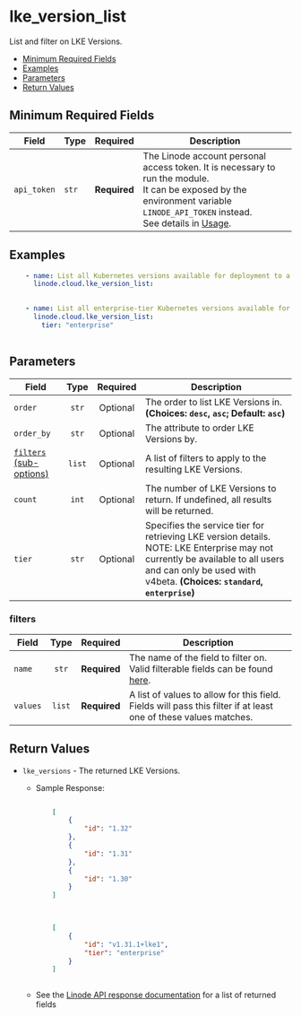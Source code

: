 # lke_version_list

List and filter on LKE Versions.

- [Minimum Required Fields](#minimum-required-fields)
- [Examples](#examples)
- [Parameters](#parameters)
- [Return Values](#return-values)

## Minimum Required Fields
| Field       | Type  | Required     | Description                                                                                                                                                                                                              |
|-------------|-------|--------------|--------------------------------------------------------------------------------------------------------------------------------------------------------------------------------------------------------------------------|
| `api_token` | `str` | **Required** | The Linode account personal access token. It is necessary to run the module. <br/>It can be exposed by the environment variable `LINODE_API_TOKEN` instead. <br/>See details in [Usage](https://github.com/linode/ansible_linode?tab=readme-ov-file#usage). |

## Examples

```yaml
    - name: List all Kubernetes versions available for deployment to a Kubernetes cluster
      linode.cloud.lke_version_list:
    
```

```yaml
    - name: List all enterprise-tier Kubernetes versions available for deployment to a Kubernetes cluster
      linode.cloud.lke_version_list:
        tier: "enterprise"
    
```


## Parameters

| Field     | Type | Required | Description                                                                  |
|-----------|------|----------|------------------------------------------------------------------------------|
| `order` | <center>`str`</center> | <center>Optional</center> | The order to list LKE Versions in.  **(Choices: `desc`, `asc`; Default: `asc`)** |
| `order_by` | <center>`str`</center> | <center>Optional</center> | The attribute to order LKE Versions by.   |
| [`filters` (sub-options)](#filters) | <center>`list`</center> | <center>Optional</center> | A list of filters to apply to the resulting LKE Versions.   |
| `count` | <center>`int`</center> | <center>Optional</center> | The number of LKE Versions to return. If undefined, all results will be returned.   |
| `tier` | <center>`str`</center> | <center>Optional</center> | Specifies the service tier for retrieving LKE version details. NOTE: LKE Enterprise may not currently be available to all users  and can only be used with v4beta.  **(Choices: `standard`, `enterprise`)** |

### filters

| Field     | Type | Required | Description                                                                  |
|-----------|------|----------|------------------------------------------------------------------------------|
| `name` | <center>`str`</center> | <center>**Required**</center> | The name of the field to filter on. Valid filterable fields can be found [here](https://techdocs.akamai.com/linode-api/reference/get-lke-versions).   |
| `values` | <center>`list`</center> | <center>**Required**</center> | A list of values to allow for this field. Fields will pass this filter if at least one of these values matches.   |

## Return Values

- `lke_versions` - The returned LKE Versions.

    - Sample Response:
        ```json
        
            [
                {
                    "id": "1.32"
                },
                {
                    "id": "1.31"
                },
                {
                    "id": "1.30"
                }
            ]
            
        ```
        ```json
        
            [
                {
                    "id": "v1.31.1+lke1",
                    "tier": "enterprise"
                }
            ]
            
        ```
    - See the [Linode API response documentation](https://techdocs.akamai.com/linode-api/reference/get-lke-versions) for a list of returned fields


